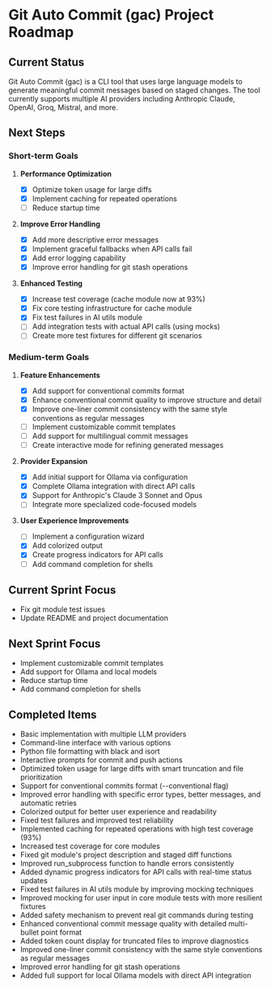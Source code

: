 # Git Auto Commit (gac) Project Roadmap

## Current Status

Git Auto Commit (gac) is a CLI tool that uses large language models to generate meaningful commit messages based on staged changes. The tool currently supports multiple AI providers including Anthropic Claude, OpenAI, Groq, Mistral, and more.

## Next Steps

### Short-term Goals

1. **Performance Optimization**

   - [x] Optimize token usage for large diffs
   - [x] Implement caching for repeated operations
   - [ ] Reduce startup time

2. **Improve Error Handling**

   - [x] Add more descriptive error messages
   - [x] Implement graceful fallbacks when API calls fail
   - [x] Add error logging capability
   - [x] Improve error handling for git stash operations

3. **Enhanced Testing**
   - [x] Increase test coverage (cache module now at 93%)
   - [x] Fix core testing infrastructure for cache module
   - [x] Fix test failures in AI utils module
   - [ ] Add integration tests with actual API calls (using mocks)
   - [ ] Create more test fixtures for different git scenarios

### Medium-term Goals

1. **Feature Enhancements**

   - [x] Add support for conventional commits format
   - [x] Enhance conventional commit quality to improve structure and detail
   - [x] Improve one-liner commit consistency with the same style conventions as regular messages
   - [ ] Implement customizable commit templates
   - [ ] Add support for multilingual commit messages
   - [ ] Create interactive mode for refining generated messages

2. **Provider Expansion**

   - [x] Add initial support for Ollama via configuration
   - [x] Complete Ollama integration with direct API calls
   - [x] Support for Anthropic's Claude 3 Sonnet and Opus
   - [ ] Integrate more specialized code-focused models

3. **User Experience Improvements**
   - [ ] Implement a configuration wizard
   - [x] Add colorized output
   - [x] Create progress indicators for API calls
   - [ ] Add command completion for shells

## Current Sprint Focus

- Fix git module test issues
- Update README and project documentation

## Next Sprint Focus

- Implement customizable commit templates
- Add support for Ollama and local models
- Reduce startup time
- Add command completion for shells

## Completed Items

- Basic implementation with multiple LLM providers
- Command-line interface with various options
- Python file formatting with black and isort
- Interactive prompts for commit and push actions
- Optimized token usage for large diffs with smart truncation and file prioritization
- Support for conventional commits format (--conventional flag)
- Improved error handling with specific error types, better messages, and automatic retries
- Colorized output for better user experience and readability
- Fixed test failures and improved test reliability
- Implemented caching for repeated operations with high test coverage (93%)
- Increased test coverage for core modules
- Fixed git module's project description and staged diff functions
- Improved run_subprocess function to handle errors consistently
- Added dynamic progress indicators for API calls with real-time status updates
- Fixed test failures in AI utils module by improving mocking techniques
- Improved mocking for user input in core module tests with more resilient fixtures
- Added safety mechanism to prevent real git commands during testing
- Enhanced conventional commit message quality with detailed multi-bullet point format
- Added token count display for truncated files to improve diagnostics
- Improved one-liner commit consistency with the same style conventions as regular messages
- Improved error handling for git stash operations
- Added full support for local Ollama models with direct API integration
